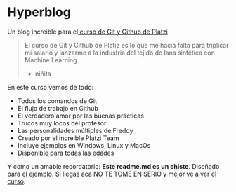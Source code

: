 # Hyperblog

Un blog increible para el[ curso de Git y Github de Platzi](https://platzi.com/ " curso de Git y Github de Platzi")
> El curso de Git y Github de Platiz es lo que me hacia falta para triplicar mi salario y lanzarme a la industria del tejido de lana sintética con Machine Learning
> - niñita

En este curso vemos de todo:
* Todos los comandos de Git
* El flujo de trabajo en Github
* El verdadero amor por las buenas prácticas
* Trucos muy locos del profesor
* Las personalidades múltiples de Freddy
* Creado por el increible Platzi Team
* Incluye ejemplos en Windows, Linux y MacOs
* Disponible para todas las edades

Y como un amable recordatorio: **Este readme.md es un chiste**. Diseñado para el ejemplo. Si llegas acá NO TE TOME EN SERIO y mejor [ve a ver el curso](https://platzi.com/cursos/git-github/?utm_source=google&utm_medium=cpc&utm_campaign=11485944399&utm_adgroup=109441190382&utm_content=478848727102&&gclid=Cj0KCQiAnb79BRDgARIsAOVbhRpxCFAWpjMRQcKPfhcsB5lq_QvmYK0kqxW6E4JLeM81UgLfBSLnFs4aAjGxEALw_wcB&gclsrc=aw.ds "ve a ver el curso").